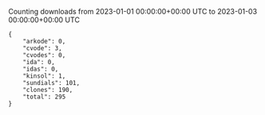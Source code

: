 
Counting downloads from 2023-01-01 00:00:00+00:00 UTC to 2023-01-03 00:00:00+00:00 UTC

```
{
    "arkode": 0,
    "cvode": 3,
    "cvodes": 0,
    "ida": 0,
    "idas": 0,
    "kinsol": 1,
    "sundials": 101,
    "clones": 190,
    "total": 295
}
```

